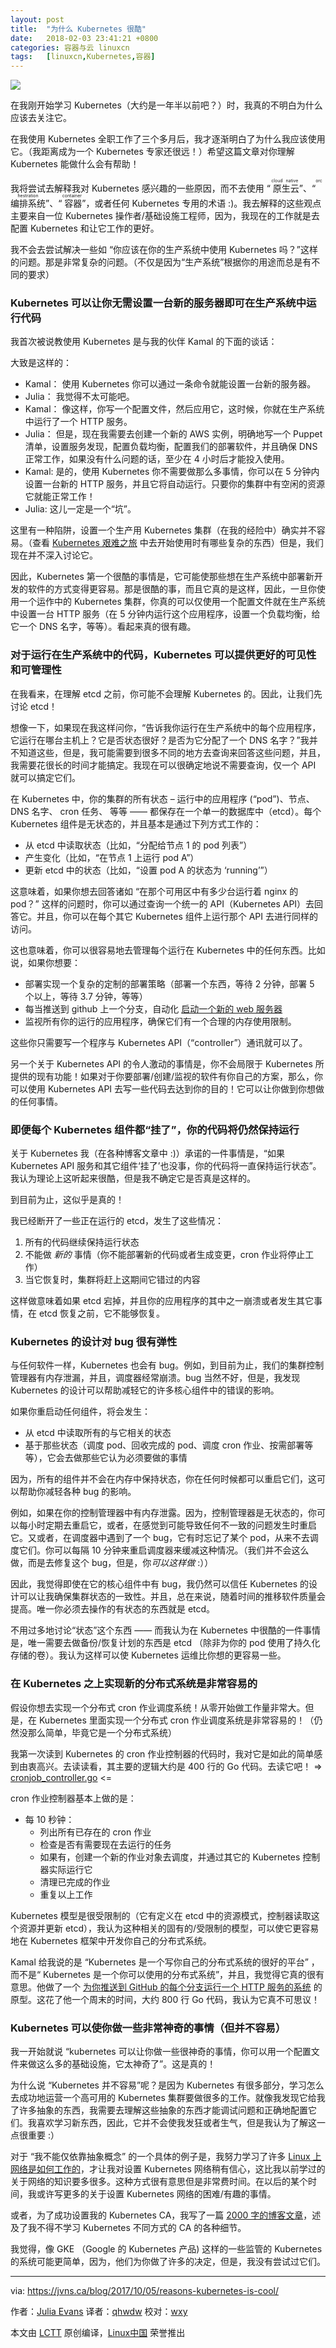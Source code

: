 ```yaml
---
layout: post
title:	"为什么 Kubernetes 很酷"
date:	2018-02-03 23:41:21 +0800 
categories:	容器与云 linuxcn 
tags:	[linuxcn,Kubernetes,容器]
---
```



![](/Asserts/Images/album/201802/03/234107htpn7qntr02q6qos.jpg)


在我刚开始学习 Kubernetes（大约是一年半以前吧？）时，我真的不明白为什么应该去关注它。


在我使用 Kubernetes 全职工作了三个多月后，我才逐渐明白了为什么我应该使用它。（我距离成为一个 Kubernetes 专家还很远！）希望这篇文章对你理解 Kubernetes 能做什么会有帮助！


我将尝试去解释我对 Kubernetes 感兴趣的一些原因，而不去使用 “<ruby> 原生云 <rt>  cloud native </rt></ruby>”、“<ruby> 编排系统 <rt>  orchestration </rt></ruby>”、“<ruby> 容器 <rt>  container </rt></ruby>”，或者任何 Kubernetes 专用的术语 :)。我去解释的这些观点主要来自一位 Kubernetes 操作者/基础设施工程师，因为，我现在的工作就是去配置 Kubernetes 和让它工作的更好。


我不会去尝试解决一些如 “你应该在你的生产系统中使用 Kubernetes 吗？”这样的问题。那是非常复杂的问题。（不仅是因为“生产系统”根据你的用途而总是有不同的要求）


### Kubernetes 可以让你无需设置一台新的服务器即可在生产系统中运行代码


我首次被说教使用 Kubernetes 是与我的伙伴 Kamal 的下面的谈话：


大致是这样的：


* Kamal： 使用 Kubernetes 你可以通过一条命令就能设置一台新的服务器。
* Julia： 我觉得不太可能吧。
* Kamal： 像这样，你写一个配置文件，然后应用它，这时候，你就在生产系统中运行了一个 HTTP 服务。
* Julia： 但是，现在我需要去创建一个新的 AWS 实例，明确地写一个 Puppet 清单，设置服务发现，配置负载均衡，配置我们的部署软件，并且确保 DNS 正常工作，如果没有什么问题的话，至少在 4 小时后才能投入使用。
* Kamal: 是的，使用 Kubernetes 你不需要做那么多事情，你可以在 5 分钟内设置一台新的 HTTP 服务，并且它将自动运行。只要你的集群中有空闲的资源它就能正常工作！
* Julia: 这儿一定是一个“坑”。


这里有一种陷阱，设置一个生产用 Kubernetes 集群（在我的经险中）确实并不容易。（查看 [Kubernetes 艰难之旅](https://github.com/kelseyhightower/kubernetes-the-hard-way) 中去开始使用时有哪些复杂的东西）但是，我们现在并不深入讨论它。


因此，Kubernetes 第一个很酷的事情是，它可能使那些想在生产系统中部署新开发的软件的方式变得更容易。那是很酷的事，而且它真的是这样，因此，一旦你使用一个运作中的 Kubernetes 集群，你真的可以仅使用一个配置文件就在生产系统中设置一台 HTTP 服务（在 5 分钟内运行这个应用程序，设置一个负载均衡，给它一个 DNS 名字，等等）。看起来真的很有趣。


### 对于运行在生产系统中的代码，Kubernetes 可以提供更好的可见性和可管理性


在我看来，在理解 etcd 之前，你可能不会理解 Kubernetes 的。因此，让我们先讨论 etcd！


想像一下，如果现在我这样问你，“告诉我你运行在生产系统中的每个应用程序，它运行在哪台主机上？它是否状态很好？是否为它分配了一个 DNS 名字？”我并不知道这些，但是，我可能需要到很多不同的地方去查询来回答这些问题，并且，我需要花很长的时间才能搞定。我现在可以很确定地说不需要查询，仅一个 API 就可以搞定它们。


在 Kubernetes 中，你的集群的所有状态 – 运行中的应用程序 (“pod”)、节点、DNS 名字、 cron 任务、 等等 —— 都保存在一个单一的数据库中（etcd）。每个 Kubernetes 组件是无状态的，并且基本是通过下列方式工作的：


* 从 etcd 中读取状态（比如，“分配给节点 1 的 pod 列表”）
* 产生变化（比如，“在节点 1 上运行 pod A”）
* 更新 etcd 中的状态（比如，“设置 pod A 的状态为 ‘running’”）


这意味着，如果你想去回答诸如 “在那个可用区中有多少台运行着 nginx 的 pod？” 这样的问题时，你可以通过查询一个统一的 API（Kubernetes API）去回答它。并且，你可以在每个其它 Kubernetes 组件上运行那个 API 去进行同样的访问。


这也意味着，你可以很容易地去管理每个运行在 Kubernetes 中的任何东西。比如说，如果你想要：


* 部署实现一个复杂的定制的部署策略（部署一个东西，等待 2 分钟，部署 5 个以上，等待 3.7 分钟，等等）
* 每当推送到 github 上一个分支，自动化 [启动一个新的 web 服务器](https://github.com/kamalmarhubi/kubereview)
* 监视所有你的运行的应用程序，确保它们有一个合理的内存使用限制。


这些你只需要写一个程序与 Kubernetes API（“controller”）通讯就可以了。


另一个关于 Kubernetes API 的令人激动的事情是，你不会局限于 Kubernetes 所提供的现有功能！如果对于你要部署/创建/监视的软件有你自己的方案，那么，你可以使用 Kubernetes API 去写一些代码去达到你的目的！它可以让你做到你想做的任何事情。


### 即便每个 Kubernetes 组件都“挂了”，你的代码将仍然保持运行


关于 Kubernetes 我（在各种博客文章中 :)）承诺的一件事情是，“如果 Kubernetes API 服务和其它组件‘挂了’也没事，你的代码将一直保持运行状态”。我认为理论上这听起来很酷，但是我不确定它是否真是这样的。


到目前为止，这似乎是真的！


我已经断开了一些正在运行的 etcd，发生了这些情况：


1. 所有的代码继续保持运行状态
2. 不能做 *新的* 事情（你不能部署新的代码或者生成变更，cron 作业将停止工作）
3. 当它恢复时，集群将赶上这期间它错过的内容


这样做意味着如果 etcd 宕掉，并且你的应用程序的其中之一崩溃或者发生其它事情，在 etcd 恢复之前，它不能够恢复。


### Kubernetes 的设计对 bug 很有弹性


与任何软件一样，Kubernetes 也会有 bug。例如，到目前为止，我们的集群控制管理器有内存泄漏，并且，调度器经常崩溃。bug 当然不好，但是，我发现 Kubernetes 的设计可以帮助减轻它的许多核心组件中的错误的影响。


如果你重启动任何组件，将会发生：


* 从 etcd 中读取所有的与它相关的状态
* 基于那些状态（调度 pod、回收完成的 pod、调度 cron 作业、按需部署等等），它会去做那些它认为必须要做的事情


因为，所有的组件并不会在内存中保持状态，你在任何时候都可以重启它们，这可以帮助你减轻各种 bug 的影响。


例如，如果在你的控制管理器中有内存泄露。因为，控制管理器是无状态的，你可以每小时定期去重启它，或者，在感觉到可能导致任何不一致的问题发生时重启它。又或者，在调度器中遇到了一个 bug，它有时忘记了某个 pod，从来不去调度它们。你可以每隔 10 分钟来重启调度器来缓减这种情况。（我们并不会这么做，而是去修复这个 bug，但是，你*可以这样做* :））


因此，我觉得即使在它的核心组件中有 bug，我仍然可以信任 Kubernetes 的设计可以让我确保集群状态的一致性。并且，总在来说，随着时间的推移软件质量会提高。唯一你必须去操作的有状态的东西就是 etcd。


不用过多地讨论“状态”这个东西 —— 而我认为在 Kubernetes 中很酷的一件事情是，唯一需要去做备份/恢复计划的东西是 etcd （除非为你的 pod 使用了持久化存储的卷）。我认为这样可以使 Kubernetes 运维比你想的更容易一些。


### 在 Kubernetes 之上实现新的分布式系统是非常容易的


假设你想去实现一个分布式 cron 作业调度系统！从零开始做工作量非常大。但是，在 Kubernetes 里面实现一个分布式 cron 作业调度系统是非常容易的！（仍然没那么简单，毕竟它是一个分布式系统）


我第一次读到 Kubernetes 的 cron 作业控制器的代码时，我对它是如此的简单感到由衷高兴。去读读看，其主要的逻辑大约是 400 行的 Go 代码。去读它吧！ => [cronjob\_controller.go](https://github.com/kubernetes/kubernetes/blob/e4551d50e57c089aab6f67333412d3ca64bc09ae/pkg/controller/cronjob/cronjob_controller.go) <=


cron 作业控制器基本上做的是：


* 每 10 秒钟：
	+ 列出所有已存在的 cron 作业
	+ 检查是否有需要现在去运行的任务
	+ 如果有，创建一个新的作业对象去调度，并通过其它的 Kubernetes 控制器实际运行它
	+ 清理已完成的作业
	+ 重复以上工作


Kubernetes 模型是很受限制的（它有定义在 etcd 中的资源模式，控制器读取这个资源并更新 etcd），我认为这种相关的固有的/受限制的模型，可以使它更容易地在 Kubernetes 框架中开发你自己的分布式系统。


Kamal 给我说的是 “Kubernetes 是一个写你自己的分布式系统的很好的平台” ，而不是“ Kubernetes 是一个你可以使用的分布式系统”，并且，我觉得它真的很有意思。他做了一个 [为你推送到 GitHub 的每个分支运行一个 HTTP 服务的系统](https://github.com/kamalmarhubi/kubereview) 的原型。这花了他一个周末的时间，大约 800 行 Go 代码，我认为它真不可思议！


### Kubernetes 可以使你做一些非常神奇的事情（但并不容易）


我一开始就说 “kubernetes 可以让你做一些很神奇的事情，你可以用一个配置文件来做这么多的基础设施，它太神奇了”。这是真的！


为什么说 “Kubernetes 并不容易”呢？是因为 Kubernetes 有很多部分，学习怎么去成功地运营一个高可用的 Kubernetes 集群要做很多的工作。就像我发现它给我了许多抽象的东西，我需要去理解这些抽象的东西才能调试问题和正确地配置它们。我喜欢学习新东西，因此，它并不会使我发狂或者生气，但是我认为了解这一点很重要 :）


对于 “我不能仅依靠抽象概念” 的一个具体的例子是，我努力学习了许多 [Linux 上网络是如何工作的](https://jvns.ca/blog/2016/12/22/container-networking/)，才让我对设置 Kubernetes 网络稍有信心，这比我以前学过的关于网络的知识要多很多。这种方式很有意思但是非常费时间。在以后的某个时间，我或许写更多的关于设置 Kubernetes 网络的困难/有趣的事情。


或者，为了成功设置我的 Kubernetes CA，我写了一篇 [2000 字的博客文章](https://jvns.ca/blog/2017/08/05/how-kubernetes-certificates-work/)，述及了我不得不学习 Kubernetes 不同方式的 CA 的各种细节。


我觉得，像 GKE （Google 的 Kubernetes 产品) 这样的一些监管的 Kubernetes 的系统可能更简单，因为，他们为你做了许多的决定，但是，我没有尝试过它们。




---


via: <https://jvns.ca/blog/2017/10/05/reasons-kubernetes-is-cool/>


作者：[Julia Evans](https://jvns.ca/about) 译者：[qhwdw](https://github.com/qhwdw) 校对：[wxy](https://github.com/wxy)


本文由 [LCTT](https://github.com/LCTT/TranslateProject) 原创编译，[Linux中国](https://linux.cn/) 荣誉推出
